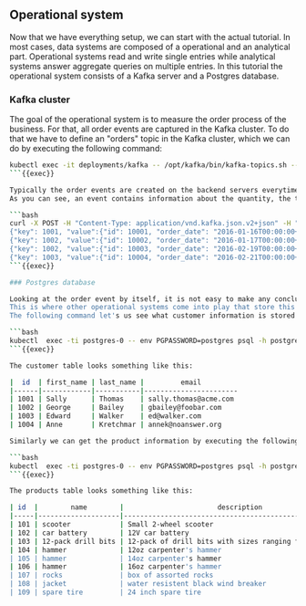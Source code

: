 ## Operational system

Now that we have everything setup, we can start with the actual tutorial. In
most cases, data systems are composed of a operational and an analytical part.
Operational systems read and write single entries while analytical
systems answer aggregate queries on multiple entries. 
In this tutorial the operational system consists of a Kafka server and a Postgres database.

### Kafka cluster

The goal of the operational system is to measure the order process of the business. For that, all order events are captured in the Kafka cluster.
To do that we have to define an "orders" topic in the Kafka cluster, which we can do by executing the following command:

```bash
kubectl exec -it deployments/kafka -- /opt/kafka/bin/kafka-topics.sh --create --bootstrap-server localhost:9092 --topic orders
```{{exec}}

Typically the order events are created on the backend servers everytime an user successfully submits an order. We will simulate this by inserting multiple events into Kafka by executing the following command.
As you can see, an event contains information about the quantity, the time, the customer and the product.

```bash
curl -X POST -H "Content-Type: application/vnd.kafka.json.v2+json" -H "Accept: application/vnd.kafka.v2+json" --data '{"records":[
{"key": 1001, "value":{"id": 10001, "order_date": "2016-01-16T00:00:00+00:00", "purchaser": 1001, "quantity": 1, "product_id": 102}},
{"key": 1002, "value":{"id": 10002, "order_date": "2016-01-17T00:00:00+00:00", "purchaser": 1002, "quantity": 2, "product_id": 105}},
{"key": 1002, "value":{"id": 10003, "order_date": "2016-02-19T00:00:00+00:00", "purchaser": 1002, "quantity": 2, "product_id": 106}},
{"key": 1003, "value":{"id": 10004, "order_date": "2016-02-21T00:00:00+00:00", "purchaser": 1003, "quantity": 1, "product_id": 107}}]}' "http://localhost:32082/topics/orders"
```{{exec}}

### Postgres database

Looking at the order event by itself, it is not easy to make any conclusions because the event doesn't contain any context about the product and the customer.
This is where other operational systems come into play that store this kind of information. In our case the Postgres database.
The following command let's us see what customer information is stored inside the database.

```bash
kubectl  exec -ti postgres-0 -- env PGPASSWORD=postgres psql -h postgres -U postgres postgres -c "SELECT * from inventory.customers;"
```{{exec}}

The customer table looks something like this:

|  id  | first_name | last_name |         email         
|------|------------|-----------|-----------------------
| 1001 | Sally      | Thomas    | sally.thomas@acme.com
| 1002 | George     | Bailey    | gbailey@foobar.com
| 1003 | Edward     | Walker    | ed@walker.com
| 1004 | Anne       | Kretchmar | annek@noanswer.org

Similarly we can get the product information by executing the following command:

```bash
kubectl  exec -ti postgres-0 -- env PGPASSWORD=postgres psql -h postgres -U postgres postgres -c "SELECT * from inventory.products;"
```{{exec}}

The products table looks something like this:

| id  |        name        |                       description                       | weight 
|-----|--------------------|---------------------------------------------------------|--------
| 101 | scooter            | Small 2-wheel scooter                                   |   3.14
| 102 | car battery        | 12V car battery                                         |    8.1
| 103 | 12-pack drill bits | 12-pack of drill bits with sizes ranging from #40 to #3 |    0.8
| 104 | hammer             | 12oz carpenter's hammer                                 |   0.75
| 105 | hammer             | 14oz carpenter's hammer                                 |  0.875
| 106 | hammer             | 16oz carpenter's hammer                                 |      1
| 107 | rocks              | box of assorted rocks                                   |    5.3
| 108 | jacket             | water resistent black wind breaker                      |    0.1
| 109 | spare tire         | 24 inch spare tire                                      |   22.2

